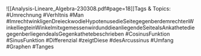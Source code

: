 
![[Analysis-Lineare_Algebra-230308.pdf#page=18]]Tags & Topics:
   #Umrechnung
   #Verhltnis
   #Man
   #ImrechtwinkligenDreieckwodieHypotenusedieSeitegegenberdemrechtenWinkelliegteinWinkelmitxgemessenwirdunddieanliegendeSeitealsAnkathetediegegenberliegendealsGegenkathetebeschrieben
   #CosinusFunktion
   #SinusFunktion
   #Differenzial
   #zeigtDiese
   #desArcussinus
   #Umfang
   #Graphen
   #Tanges